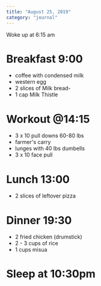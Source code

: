 ```yaml
---
title: "August 25, 2019"
category: "journal"
---
```


Woke up at 6:15 am

# Breakfast 9:00
- coffee with condensed milk
- western egg
- 2 slices of Milk bread- 
- 1 cap Milk Thistle

# Workout @14:15
- 3 x 10 pull downs 60-80 lbs
- farmer's carry
- lunges with 40 lbs dumbells
- 3 x 10 face pull

# Lunch 13:00
- 2 slices of leftover pizza

# Dinner 19:30
- 2 fried chicken (drumstick)
- 2 - 3 cups of rice
- 1 cups misua

# Sleep at 10:30pm
